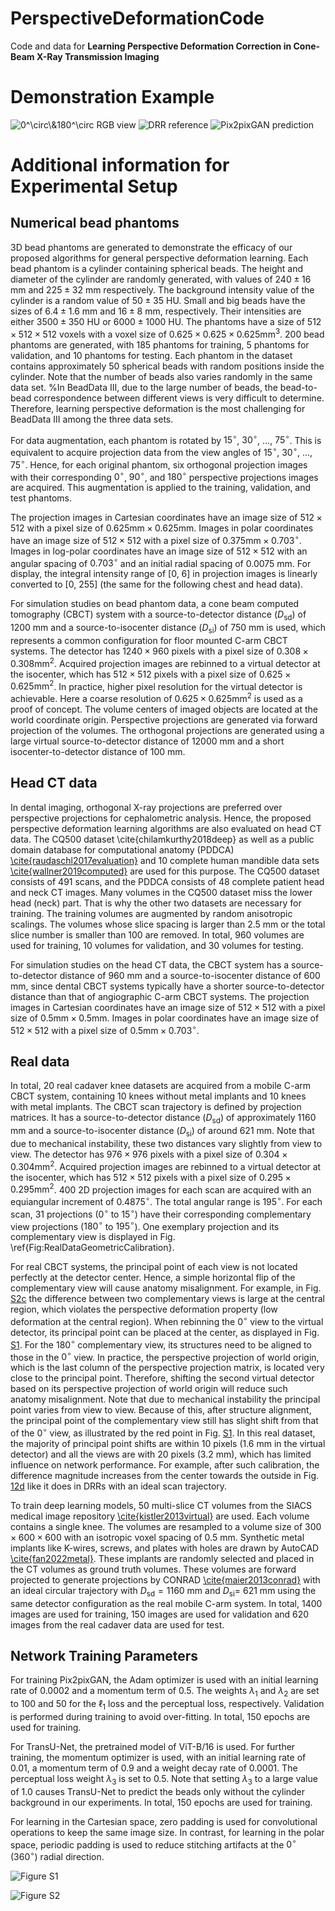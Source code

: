# PerspectiveDeformationCode
 Code and data for **Learning Perspective Deformation Correction in Cone-Beam X-Ray Transmission Imaging**

# Demonstration Example

![$0^\circ\&180^\circ$ RGB view](https://github.com/YixingHuang/PerspectiveDeformationCode/blob/main/RGB_View.png)
![DRR reference](https://github.com/YixingHuang/PerspectiveDeformationCode/blob/main/DRR_reference.png)
![Pix2pixGAN prediction](https://github.com/YixingHuang/PerspectiveDeformationCode/blob/main/Pix2pixGAN_prediction.png)


 # Additional information for Experimental Setup

 ## Numerical bead phantoms
3D bead phantoms are generated to demonstrate the efficacy of our proposed algorithms for general perspective deformation learning. Each bead phantom is a cylinder containing spherical beads. The height and diameter of the cylinder are randomly generated, with values of $240 \pm 16$ mm and $225 \pm 32$ mm respectively. The background intensity value of the cylinder is a random value of $50\pm 35$ HU.  Small and big beads have the sizes of $6.4 \pm 1.6$ mm and $16 \pm 8$ mm, respectively. Their intensities are either $3500 \pm 350$ HU or $6000 \pm 1000$ HU. The phantoms have a size of $512 \times 512 \times 512$ voxels with a voxel size of $0.625 \times 0.625 \times 0.625 \text{mm}^3$. 200 bead phantoms are generated, with 185 phantoms for training, 5 phantoms for validation, and 10 phantoms for testing. Each phantom in the dataset contains approximately 50 spherical beads with random positions inside the cylinder. Note that the number of beads also varies randomly in the same data set. 
%In BeadData III, due to the large number of beads, the bead-to-bead correspondence between different views is very difficult to determine. Therefore, learning perspective deformation is the most challenging for BeadData III among the three data sets.

For data augmentation, each phantom is rotated by $15^\circ$, $30^\circ$, $\dots$, $75^\circ$. This is equivalent to acquire projection data from the view angles of $15^\circ$, $30^\circ$, $\dots$, $75^\circ$. Hence, for each original phantom, six orthogonal projection images with their corresponding $0^\circ$, $90^\circ$, and $180^\circ$ perspective projections images are acquired. This augmentation is applied to the training, validation, and test phantoms.

The projection images in Cartesian coordinates have an image size of $512 \times 512$ with a pixel size of $0.625 \text{mm} \times 0.625 \text{mm}$. Images in polar coordinates have an image size of $512 \times 512$ with a pixel size of $0.375 \text{mm} \times 0.703^\circ$. Images in log-polar coordinates have an image size of $512 \times 512$ with an angular spacing of $0.703^\circ$ and an initial radial spacing of 0.0075 mm. For display, the integral intensity range of [0, 6] in projection images is linearly converted to [0, 255] (the same for the following chest and head data).

For simulation studies on bead phantom data, a cone beam computed tomography (CBCT) system with a source-to-detector distance ($D_{\text{sd}}$) of 1200 mm and a source-to-isocenter distance ($D_{\text{si}}$) of 750 mm is used, which represents a common configuration for floor mounted C-arm CBCT systems. The detector has $1240 \times 960$ pixels with a pixel size of $0.308 \times 0.308 \text{mm}^2$. Acquired projection images are rebinned to a virtual detector at the isocenter, which has $512 \times 512$ pixels with a pixel size of $0.625 \times 0.625 \text{mm}^2$. In practice, higher pixel resolution for the virtual detector is achievable. Here a coarse resolution of $0.625 \times 0.625 \text{mm}^2$ is used as a proof of concept. The volume centers of imaged objects are located at the world coordinate origin. Perspective projections are generated via forward projection of the volumes. The orthogonal projections are generated using a large virtual source-to-detector distance of 12000 mm and a short isocenter-to-detector distance of 100 mm.

## Head CT data
 In dental imaging, orthogonal X-ray projections are preferred over perspective projections for cephalometric analysis. Hence, the proposed perspective deformation learning algorithms are also evaluated on head CT data. The CQ500 dataset \cite{chilamkurthy2018deep} as well as a public domain database for computational anatomy (PDDCA) [\cite{raudaschl2017evaluation}](https://www.thelancet.com/journals/lancet/article/PIIS0140-6736(18)31645-3/abstract) and 10 complete human mandible data sets [\cite{wallner2019computed}](https://www.nature.com/articles/sdata20193) are used for this purpose. The CQ500 dataset consists of 491 scans, and the PDDCA consists of 48 complete patient head and neck CT images. Many volumes in the CQ500 dataset miss the lower head (neck) part. That is why the other two datasets are necessary for training. The training volumes are augmented by random anisotropic scalings. The volumes whose slice spacing is larger than 2.5 mm or the total slice number is smaller than 100 are removed. In total, 960 volumes are used for training, 10 volumes for validation, and 30 volumes for testing.
 
For simulation studies on the head CT data, the CBCT system has a source-to-detector distance of 960 mm and a source-to-isocenter distance of 600 mm, since dental CBCT systems typically have a shorter source-to-detector distance than that of angiographic C-arm CBCT systems. The projection images in Cartesian coordinates have an image size of $512 \times 512$ with a pixel size of $0.5 \text{mm} \times 0.5 \text{mm}$. Images in polar coordinates have an image size of $512 \times 512$ with a pixel size of $0.5 \text{mm} \times 0.703^\circ$. 

## Real data
In total, 20 real cadaver knee datasets are acquired from a mobile C-arm CBCT system, containing 10 knees without metal implants and 10 knees with metal implants. The CBCT scan trajectory is defined by projection matrices. It has a source-to-detector distance ($D_{\text{sd}}$) of approximately 1160 mm and a source-to-isocenter distance ($D_{\text{si}}$) of around 621 mm. Note that due to mechanical instability, these two distances vary slightly from view to view. The detector has $976 \times 976$ pixels with a pixel size of $0.304 \times 0.304 \text{mm}^2$. Acquired projection images are rebinned to a virtual detector at the isocenter, which has $512 \times 512$ pixels with a pixel size of $0.295 \times 0.295 \text{mm}^2$. 400 2D projection images for each scan are acquired with an equiangular increment of $0.4875^\circ$. The total angular range is $195^\circ$.   For each scan, 31 projections ($0^\circ$ to $15^\circ$) have their corresponding complementary view projections ($180^\circ$ to $195^\circ$). One exemplary projection and its complementary view is displayed in Fig. \ref{Fig:RealDataGeometricCalibration}. 

For real CBCT systems, the principal point of each view is not located perfectly at the detector center. Hence, a simple horizontal flip of the complementary view will cause anatomy misalignment.  For example, in Fig. [S2c](https://github.com/YixingHuang/PerspectiveDeformationCode/blob/main/FigureS2.png) the difference between two complementary views is large at the central region, which violates the perspective deformation property (low deformation at the central region). When rebinning the $0^\circ$ view to the virtual detector, its principal point can be placed at the center, as displayed in Fig. [S1](https://github.com/YixingHuang/PerspectiveDeformationCode/blob/main/FigureS1.png). For the $180^\circ$ complementary view, its structures need to be aligned to those in the $0^\circ$ view. In practice, the perspective projection of world origin, which is the last column of the perspective projection matrix, is located very close to the principal point. Therefore, shifting the second virtual detector based on its perspective projection of world origin will reduce such anatomy misalignment. Note that due to mechanical instability the principal point varies from view to view. Because of this, after structure alignment, the principal point of the complementary view still has slight shift from that of the $0^\circ$ view, as illustrated by the red point in Fig. [S1](https://github.com/YixingHuang/PerspectiveDeformationCode/blob/main/FigureS1.png). In this real dataset, the majority of principal point shifts are within 10 pixels (1.6 mm in the virtual detector) and all the views are with 20 pixels (3.2 mm), which has limited influence on network performance. For example, after such calibration, the difference magnitude increases from the center towards the outside in Fig. [12d](https://github.com/YixingHuang/PerspectiveDeformationCode/blob/main/FigureS1.png) like it does in DRRs with an ideal scan trajectory. 

To train deep learning models, 50 multi-slice CT volumes from the SIACS medical image repository [\cite{kistler2013virtual}](https://www.ncbi.nlm.nih.gov/pmc/articles/PMC3841349/) are used. Each volume contains a single knee. The volumes are resampled to a volume size of $300\times 600 \times 600$ with an isotropic voxel spacing of 0.5 mm. Synthetic metal implants like K-wires, screws, and plates with holes are drawn by AutoCAD [\cite{fan2022metal}](https://ieeexplore.ieee.org/document/10230412). These implants are randomly selected and placed in the CT volumes as ground truth volumes. These volumes are forward projected to generate projections by CONRAD [\cite{maier2013conrad}](https://aapm.onlinelibrary.wiley.com/doi/10.1118/1.4824926) with an ideal circular trajectory with $D_{\text{sd}}=1160$ mm and $D_{\text{si}}=$ 621 mm using the same detector configuration as the real mobile C-arm system. In total, 1400 images are used for training, 150 images are used for validation and 620 images from the real cadaver data are used for test.

## Network Training Parameters
For training Pix2pixGAN, the Adam optimizer is used with an initial learning rate of 0.0002 and a momentum term of 0.5. The weights $\lambda_1$ and $\lambda_2$ are set to 100 and 50 for the $\ell_1$ loss and the perceptual loss, respectively. Validation is performed during training to avoid over-fitting. In total, 150 epochs are used for training. 

For TransU-Net, the pretrained model of ViT-B/16 is used. For further training, the momentum optimizer is used, with an initial learning rate of 0.01, a momentum term of 0.9 and a weight decay rate of 0.0001. The perceptual loss weight $\lambda_3$ is set to 0.5. Note that setting $\lambda_3$ to a large value of 1.0 causes TransU-Net to predict the beads only without the cylinder background in our experiments. In total, 150 epochs are used for training.

For learning in the Cartesian space, zero padding is used for convolutional operations to keep the same image size. In contrast, for learning in the polar space, periodic padding is used to reduce stitching artifacts at the $0^\circ$ ($360^\circ$) radial direction.

![Figure S1](https://github.com/YixingHuang/PerspectiveDeformationCode/blob/main/FigureS1.png)

![Figure S2](https://github.com/YixingHuang/PerspectiveDeformationCode/blob/main/FigureS2.png)
